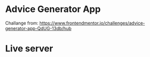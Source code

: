 # Advice Generator App
Challange from: https://www.frontendmentor.io/challenges/advice-generator-app-QdUG-13db/hub

# Live server
